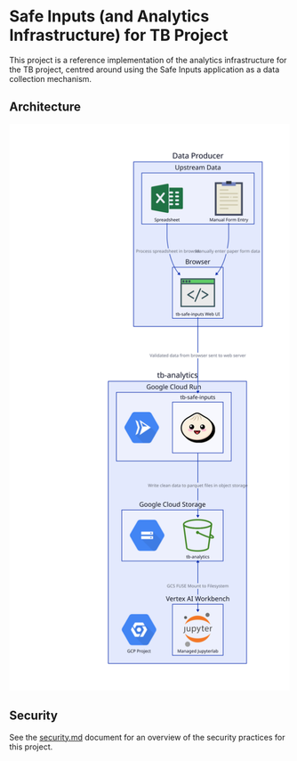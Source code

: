 # Safe Inputs (and Analytics Infrastructure) for TB Project

This project is a reference implementation of the analytics infrastructure for the TB project, centred around using the Safe Inputs application as a data collection mechanism.

## Architecture

![TB Project Architecture Diagram](docs/architecture.svg)

## Security

See the [security.md](docs/security.md) document for an overview of the security practices for this project.